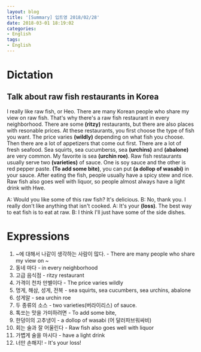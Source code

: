 ```yaml
---
layout: blog
title: '[Summary] 입트영 2018/02/28'
date: 2018-03-01 18:19:02
categories:
- English
tags:
- English
---
```


# Dictation
## Talk about raw fish restaurants in Korea

I really like raw fish, or Heo. There are many Korean people who share my view on raw fish. That's why there's a raw fish restaurant in every neighborhood. There are some **(ritzy)** restaurants, but there are also places with resonable prices. At these restaurants, you first choose the type of fish you want. The price varies **(wildly)** depending on what fish you choose. Then there are a lot of appetizers that come out first. There are a lot of fresh seafood. Sea squirts, sea cucumberss, sea **(urchins)** and **(abalone)** are very common. My favorite is sea **(urchin roe)**. Raw fish restaurants usually serve two **(varieties)** of sauce. One is soy sauce and the other is red pepper paste. **(To add some bite)**, you can put **(a dollop of wasabi)** in your sauce. After eating the fish, people usually have a spicy stew and rice. Raw fish also goes well with liquor, so people almost always have a light drink with Hwe.

A: Would you like some of this raw fish? It's delicious.
B: No, thank you. I really don't like anything that isn't cooked.
A: It's your **(loss)**. The best way to eat fish is to eat at raw.
B: I think I'll just have some of the side dishes.

# Expressions
1. ~에 대해서 나같이 생각하는 사람이 많다. - There are many people who share my view on ~
2. 동네 마다 - in every neighborhood
3. 고급 음식점 - ritzy restaurant
4. 가격이 천차 만별이다 - The price varies wildly
5. 멍게, 해삼, 성게, 전복 - sea squirts, sea cucumbers, sea urchins, abalone
6. 성게알 - sea urchin roe
7. 두 종류의 소스 - two varieties(버라이리스) of sauce.
8. 톡쏘는 맛을 가미하려면 - To add some bite,
9. 한덩이의 고추냉이 - a dollop of wasabi (어 달러파브워싸비)
10. 회는 술과 잘 어울린다 - Raw fish also goes well with liquor
11. 가볍게 술을 마시다 - have a light drink
12. 너만 손해지! - It's your loss!